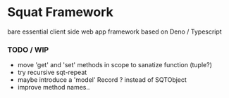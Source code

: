# Squat Framework

bare essential client side web app framework based on Deno / Typescript

### TODO / WIP
- move 'get' and 'set' methods in scope to sanatize function (tuple?)
- try recursive sqt-repeat
- maybe introduce a 'model' Record ? instead of SQTObject
- improve method names..